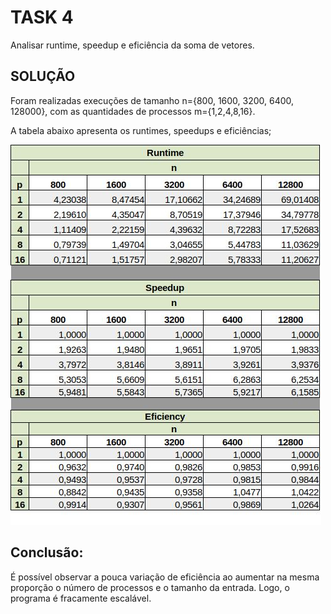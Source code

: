 # TASK 4

Analisar runtime, speedup e eficiência da soma de vetores.

## SOLUÇÃO


Foram realizadas execuções de tamanho n={800, 1600, 3200, 6400, 128000}, com as quantidades de processos m={1,2,4,8,16}.


A tabela abaixo apresenta os runtimes, speedups e eficiências;

![text](https://github.com/rafaelfreesz/DCC125ParallelProgramming/blob/master/MPI/Task_4/Stats_1.jpg)


## Conclusão:

É possível observar a pouca variação de eficiência ao aumentar na mesma proporção o número de processos e o tamanho da entrada. Logo, o programa é fracamente escalável.